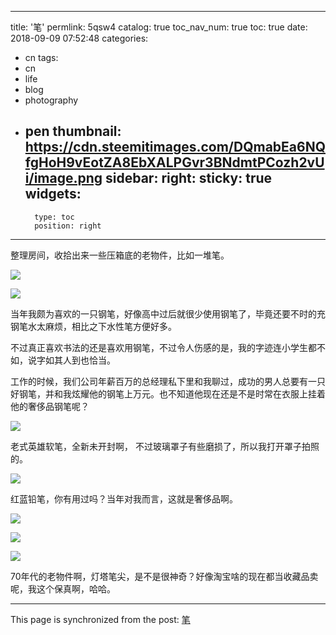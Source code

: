 
---
title: '笔'
permlink: 5qsw4
catalog: true
toc_nav_num: true
toc: true
date: 2018-09-09 07:52:48
categories:
- cn
tags:
- cn
- life
- blog
- photography
- pen
thumbnail: https://cdn.steemitimages.com/DQmabEa6NQfgHoH9vEotZA8EbXALPGvr3BNdmtPCozh2vUi/image.png
sidebar:
    right:
        sticky: true
widgets:
    -
        type: toc
        position: right
---


整理房间，收拾出来一些压箱底的老物件，比如一堆笔。

![](https://cdn.steemitimages.com/DQmabEa6NQfgHoH9vEotZA8EbXALPGvr3BNdmtPCozh2vUi/image.png)

![](https://cdn.steemitimages.com/DQmSTzSQSEWLfV3Eic6frhcsDerTQqybCyZEUjUpHwZBtdZ/image.png)

当年我颇为喜欢的一只钢笔，好像高中过后就很少使用钢笔了，毕竟还要不时的充钢笔水太麻烦，相比之下水性笔方便好多。

不过真正喜欢书法的还是喜欢用钢笔，不过令人伤感的是，我的字迹连小学生都不如，说字如其人到也恰当。

工作的时候，我们公司年薪百万的总经理私下里和我聊过，成功的男人总要有一只好钢笔，并和我炫耀他的钢笔上万元。也不知道他现在还是不是时常在衣服上挂着他的奢侈品钢笔呢？

![](https://cdn.steemitimages.com/DQmeTdybBCdn83NGmkcM7L8PrGg1khNyNCqJypKuHSot7Kg/image.png)

老式英雄软笔，全新未开封啊， 不过玻璃罩子有些磨损了，所以我打开罩子拍照的。

![](https://cdn.steemitimages.com/DQmRLDHGjEHt3ReysLydQSFSCvMoPm57mtTFBtnEexbZrq1/image.png)

红蓝铅笔，你有用过吗？当年对我而言，这就是奢侈品啊。

![](https://cdn.steemitimages.com/DQmYBAg7G9mwagtpYDaUTN4R6Psb4PZkt5aTmTyfW3yQ8nu/image.png)

![](https://cdn.steemitimages.com/DQmey2srY1vjBp8Ps7S4ZCQ2KfT8GNPdBRbeUrpZyzbArWV/image.png)

![](https://cdn.steemitimages.com/DQmfU768t6wHoAnMstWZ2VJtw3udD4m9PKhUz8QCBrPwbzF/image.png)

70年代的老物件啊，灯塔笔尖，是不是很神奇？好像淘宝啥的现在都当收藏品卖呢，我这个保真啊，哈哈。

- - -

This page is synchronized from the post: [笔](https://steemit.com/@oflyhigh/5qsw4)

